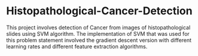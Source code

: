 # Histopathological-Cancer-Detection
This project involves detection of Cancer from images of histopathological slides
using SVM algorithm. The implementation of SVM that was used for this problem statement involved the gradient descent version with
different learning rates and different feature extraction algorithms.
